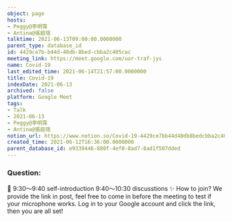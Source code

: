 ```yaml
---
object: page
hosts:
- Peggy@李明霈
- Antina@張庭瑄
talktime: 2021-06-13T09:00:00.0000000
parent_type: database_id
id: 4429ce7b-b44d-40db-8bed-cbba2c405cac
meeting_link: https://meet.google.com/uor-traf-jys
name: Covid-19
last_edited_time: 2021-06-14T21:57:00.0000000
title: Covid-19
indexDate: 2021-06-13
archived: false
platform: Google Meet
tags:
- Talk
- 2021-06-13
- Peggy@李明霈
- Antina@張庭瑄
notion_url: https://www.notion.so/Covid-19-4429ce7bb44d40db8bedcbba2c405cac
created_time: 2021-06-12T16:36:00.0000000
parent_database_id: e9339446-880f-4ef0-8ad7-8ad1f507dded
---
```


### Question:


   
   
   
   
   
📅
9:30～9:40 self-introduction
9:40～10:30 discusstions
✨
How to join?
We provide the link in post, feel free to come in before the meeting to test if your microphone works. Log in to your Google account and click the link, then you are all set!

